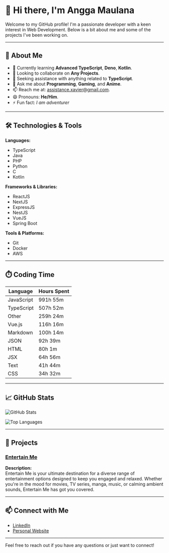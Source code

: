 # 👋 Hi there, I'm Angga Maulana

Welcome to my GitHub profile! I'm a passionate developer with a keen interest in Web Development. Below is a bit about me and some of the projects I've been working on.

---

## 🚀 About Me

- 🌱 Currently learning **Advanced TypeScript**, **Deno**, **Kotlin**.
- 👯 Looking to collaborate on **Any Projects**.
- 🤔 Seeking assistance with anything related to **TypeScript**.
- 💬 Ask me about **Programming**, **Gaming**, and **Anime**.
- 📫 Reach me at: [assistance.xavier@gmail.com](mailto:assistance.xavier@gmail.com).
- 😄 Pronouns: **He/Him**.
- ⚡ Fun fact: *I am adventurer*

---

## 🛠️ Technologies & Tools

**Languages:**
- TypeScript
- Java
- PHP
- Python
- C
- Kotlin

**Frameworks & Libraries:**
- ReactJS
- NextJS
- ExpressJS
- NestJS
- VueJS
- Spring Boot

**Tools & Platforms:**
- Git
- Docker
- AWS

---

## ⏱️ Coding Time

| Language    | Hours Spent |
|-------------|-------------|
| JavaScript | 991h 55m |
| TypeScript | 507h 52m |
| Other | 259h 24m |
| Vue.js | 116h 16m |
| Markdown | 100h 14m |
| JSON | 92h 39m |
| HTML | 80h 1m |
| JSX | 64h 56m |
| Text | 41h 44m |
| CSS | 34h 32m |

---

## 📈 GitHub Stats

![GitHub Stats](https://github-readme-stats.vercel.app/api?username=khanz1&show_icons=true&hide=stars&count_private=true&theme=radical)

![Top Languages](https://github-readme-stats.vercel.app/api/top-langs/?username=khanz1&layout=compact&hide_progress=true&theme=radical)

---

## 🔭 Projects

### [Entertain Me](https://entertainme.khanz1.dev/)

**Description:**  
Entertain Me is your ultimate destination for a diverse range of entertainment options designed to keep you engaged and relaxed. Whether you're in the mood for movies, TV series, manga, music, or calming ambient sounds, Entertain Me has got you covered.

---

## 📫 Connect with Me

- [LinkedIn](https://www.linkedin.com/in/angga-maulana/)
- [Personal Website](https://khanz1.dev)

---

Feel free to reach out if you have any questions or just want to connect!
